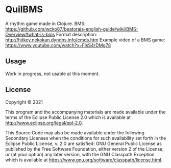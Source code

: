 # QuilBMS

A rhythm game made in Clojure.
BMS: https://github.com/wcko87/beatoraja-english-guide/wiki/BMS-Overview#what-is-bms
Format description: http://hitkey.nekokan.dyndns.info/cmds.htm
Example video of a BMS game: https://www.youtube.com/watch?v=FlsS4rDMg78

## Usage

Work in progress, not usable at this moment.

## License

Copyright © 2021 

This program and the accompanying materials are made available under the
terms of the Eclipse Public License 2.0 which is available at
http://www.eclipse.org/legal/epl-2.0.

This Source Code may also be made available under the following Secondary
Licenses when the conditions for such availability set forth in the Eclipse
Public License, v. 2.0 are satisfied: GNU General Public License as published by
the Free Software Foundation, either version 2 of the License, or (at your
option) any later version, with the GNU Classpath Exception which is available
at https://www.gnu.org/software/classpath/license.html.
